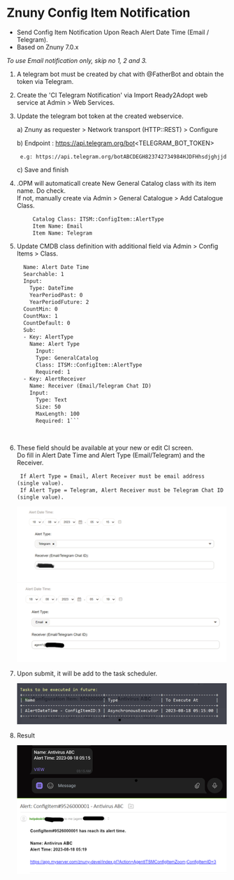 # Znuny Config Item Notification
- Send Config Item Notification Upon Reach Alert Date Time (Email / Telegram).
- Based on Znuny 7.0.x


*To use Email notification only, skip no 1, 2 and 3.*
 
1) A telegram bot must be created by chat with @FatherBot and obtain the token via Telegram.


2) Create the 'CI Telegram Notification' via Import Ready2Adopt web service at Admin > Web Services.


3) Update the telegram bot token at the created webservice.

	a) Znuny as requester > Network transport (HTTP::REST) > Configure

	b) Endpoint : https://api.telegram.org/bot<TELEGRAM_BOT_TOKEN>

		e.g: https://api.telegram.org/botABCDEGH823742734984HJDFHhsdjghjjd
	
	c) Save and finish  


4) .OPM will automaticall create New General Catalog class with its item name. Do check.   
	If not, manually create via Admin > General Catalogue > Add Catalogue Class. 

			Catalog Class: ITSM::ConfigItem::AlertType
			Item Name: Email
			Item Name: Telegram
			
	 
	
	
5) Update CMDB class definition with additional field via Admin > Config Items > Class.

	```- Key: AlertDateTime
	  Name: Alert Date Time
	  Searchable: 1
	  Input:
	    Type: DateTime
	    YearPeriodPast: 0
	    YearPeriodFuture: 2
	  CountMin: 0
	  CountMax: 1
	  CountDefault: 0
	  Sub:
	  - Key: AlertType
	    Name: Alert Type
	      Input:
	      Type: GeneralCatalog
	      Class: ITSM::ConfigItem::AlertType
	      Required: 1
	  - Key: AlertReceiver
	    Name: Receiver (Email/Telegram Chat ID)
	    Input:
	      Type: Text
	      Size: 50
	      MaxLength: 100
	      Required: 1```

		
6. These field should be available at your new or edit CI screen.  
   Do fill in Alert Date Time and Alert Type (Email/Telegram) and the Receiver.
   
		If Alert Type = Email, Alert Receiver must be email address (single value). 
		If Alert Type = Telegram, Alert Receiver must be Telegram Chat ID (single value). 

	![ci_field1](ci_field1.png)
	![ci_field2](ci_field2.png)
		
		
7. Upon submit, it will be add to the task scheduler.

	![daemon-summary](daemon-summary.png)
	
	
8. Result

	![telegram-alert](telegram-alert.png)
	![email-alert](email-alert.png)